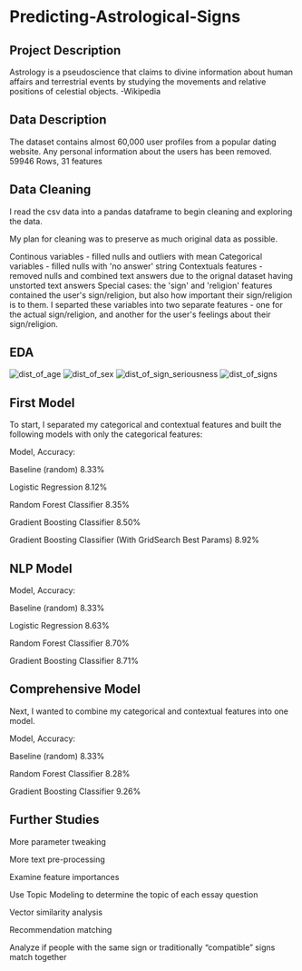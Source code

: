 # Predicting-Astrological-Signs

## Project Description
Astrology is a pseudoscience that claims to divine information about human affairs and terrestrial events by studying the movements and relative positions of celestial objects. -Wikipedia

## Data Description
The dataset contains almost 60,000 user profiles from a popular dating website. Any personal information about the users has been removed.
59946 Rows, 31 features

## Data Cleaning
I read the csv data into a pandas dataframe to begin cleaning and exploring the data.

My plan for cleaning was to preserve as much original data as possible.

Continous variables - filled nulls and outliers with mean
Categorical variables - filled nulls with 'no answer' string
Contextuals features - removed nulls and combined text answers due to the orignal dataset having unstorted text answers
Special cases: the 'sign' and 'religion' features contained the user's sign/religion, but also how important their sign/religion is to them. I separted these variables into two separate features - one for the actual sign/religion, and another for the user's feelings about their sign/religion.
 
## EDA

![dist_of_age](https://user-images.githubusercontent.com/83669741/126005860-e404a94c-edca-436b-96eb-669d00c6993e.png)
![dist_of_sex](https://user-images.githubusercontent.com/83669741/126005862-615d1f89-9ec7-4f7b-a4a6-2db65e46379a.png)
![dist_of_sign_seriousness](https://user-images.githubusercontent.com/83669741/126005864-781457af-a07d-4a66-bd3d-f0c90ba22ec7.png)
![dist_of_signs](https://user-images.githubusercontent.com/83669741/126005866-4f49c019-7fdb-4c9c-a636-8ef98d834600.png)

 ## First Model
To start, I separated my categorical and contextual features and built the following models with only the categorical features:

Model, Accuracy:

Baseline (random) 8.33%

Logistic Regression 8.12%

Random Forest Classifier 8.35%

Gradient Boosting Classifier 8.50%

Gradient Boosting Classifier (With GridSearch Best Params) 8.92%


## NLP Model
Model, Accuracy:

Baseline (random) 8.33% 

Logistic Regression 8.63%

Random Forest Classifier 8.70%

Gradient Boosting Classifier 8.71%


## Comprehensive Model
Next, I wanted to combine my categorical and contextual features into one model.

Model, Accuracy:

Baseline (random) 8.33%

Random Forest Classifier 8.28%

Gradient Boosting Classifier 9.26%

## Further Studies
More parameter tweaking

More text pre-processing

Examine feature importances 

Use Topic Modeling to determine the topic of each essay question

Vector similarity analysis

Recommendation matching 

Analyze if people with the same sign or traditionally “compatible” signs match together

